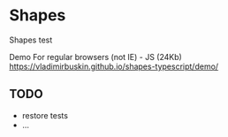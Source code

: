 # Shapes
Shapes test


Demo For regular browsers (not IE) - JS (24Kb)
<a href="https://vladimirbuskin.github.io/shapes-typescript/demo/">https://vladimirbuskin.github.io/shapes-typescript/demo/</a>


## TODO

- restore tests
- ...